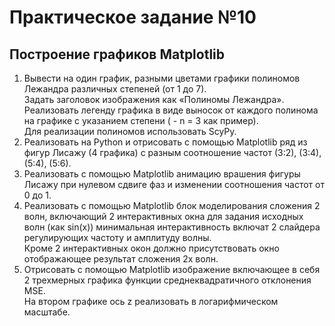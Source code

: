 <h1>Практическое задание №10</h1>
<h2>Построение графиков Matplotlib</h2>
<ol>
  <li>Вывести на один график, разными цветами графики полиномов Лежандра различных степеней (от 1 до 7).<br>Задать заголовок изображения как «Полиномы Лежандра».<br>
    Реализовать легенду графика в виде выносок от каждого полинома на графике с указанием степени ( - n = 3 как пример).<br>Для реализации полиномов использовать ScyPy.</li>
  <li>Реализовать на Python и отрисовать с помощью Matplotlib ряд из фигур Лисажу (4 графика) с разным соотношение частот (3:2), (3:4), (5:4), (5:6).</li>
  <li>Реализовать с помощью Matplotlib анимацию врашения фигуры Лисажу при нулевом сдвиге фаз и изменении соотношения частот от 0 до 1.</li>
  <li>Реализовать с помощью Matplotlib блок моделирования сложения 2 волн,
    включающий 2 интерактивных окна для задания исходных волн (как sin(x)) минимальная интерактивность включат 2 слайдера регулирующих частоту и амплитуду волны.<br>
    Кроме 2 интерактивных  окон должно присутствовать окно отображающее результат сложения 2х волн.</li>
  <li>Отрисовать с помощью Matplotlib изображение включающее в себя 2 трехмерных графика функции среднеквадратичного отклонения MSE.<br>
    На втором графике ось z реализовать в логарифмическом масштабе.</li>
</ol>
